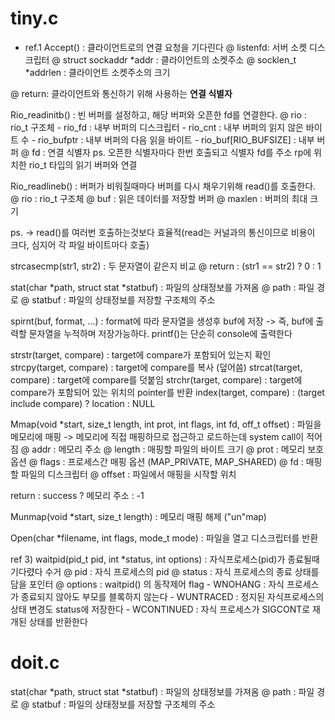 # tiny.c

  - ref.1
  Accept() : 클라이언트로의 연결 요청을 기다린다
  @ listenfd: 서버 소켓 디스크립터
  @ struct sockaddr *addr : 클라이언트의 소켓주소
  @ socklen_t *addrlen : 클라이언트 소켓주소의 크기

  @ return: 클라이언트와 통신하기 위해 사용하는 **연결 식별자**

  Rio_readinitb() : 빈 버퍼를 설정하고, 해당 버퍼와 오픈한 fd를 연결한다.
  @ rio : rio_t 구조체
    - rio_fd : 내부 버퍼의 디스크립터
    - rio_cnt : 내부 버퍼의 읽지 않은 바이트 수
    - rio_bufptr : 내부 버퍼의 다음 읽을 바이트
    - rio_buf[RIO_BUFSIZE] : 내부 버퍼
  @ fd : 연결 식별자
  ps. 오픈한 식별자마다 한번 호출되고 식별자 fd를 주소 rp에 위치한 rio_t
  타입의 읽기 버퍼와 연결

  Rio_readlineb() : 버퍼가 비워질때마다 버퍼를 다시 채우기위해 read()를
  호출한다.
  @ rio : rio_t 구조체
  @ buf : 읽은 데이터를 저장할 버퍼
  @ maxlen : 버퍼의 최대 크기

  ps. -> read()를 여러번 호출하는것보다 효율적(read는 커널과의 통신이므로
  비용이 크다, 심지어 각 파일 바이트마다 호출)

  strcasecmp(str1, str2) : 두 문자열이 같은지 비교
  @ return : (str1 == str2) ? 0 : 1

  stat(char *path, struct stat *statbuf) : 파일의 상태정보를 가져옴
  @ path : 파일 경로
  @ statbuf : 파일의 상태정보를 저장할 구조체의 주소

  spirnt(buf, format, ...) : format에 따라 문자열을 생성후 buf에 저장
  -> 즉, buf에 출력할 문자열을 누적하며 저장가능하다.
  printf()는 단순히 console에 출력한다

  strstr(target, compare) : target에 compare가 포함되어 있는지 확인
  strcpy(target, compare) : target에 compare를 복사 (덮어씀)
  strcat(target, compare) : target에 compare를 덧붙임
  strchr(target, compare) : target에 compare가 포함되어 있는 위치의 pointer를
  반환 index(target, compare) : (target include compare) ? location : NULL

  Mmap(void *start, size_t length, int prot, int flags, int fd, off_t offset)
  : 파일을 메모리에 매핑 -> 메모리에 직접 매핑하므로 접근하고 로드하는데 system
  call이 적어짐
  @ addr : 메모리 주소
  @ length : 매핑할 파일의 바이트 크기
  @ prot : 메모리 보호 옵션
  @ flags : 프로세스간 매핑 옵션 (MAP_PRIVATE, MAP_SHARED)
  @ fd : 매핑할 파일의 디스크립터
  @ offset : 파일에서 매핑을 시작할 위치

  return : success ? 메모리 주소 : -1

  Munmap(void *start, size_t length) : 메모리 매핑 해제 ("un"map)

  Open(char *filename, int flags, mode_t mode) : 파일을 열고 디스크립터를 반환

  ref 3) waitpid(pid_t pid, int *status, int options) : 자식프로세스(pid)가
  종료될때 기다렸다 수거
  @ pid : 자식 프로세스의 pid
  @ status : 자식 프로세스의 종료 상태를 담을 포인터
  @ options : waitpid() 의 동작제어 flag
    - WNOHANG : 자식 프로세스가 종료되지 않아도 부모를 블록하지 않는다
    - WUNTRACED : 정지된 자식프로세스의 상태 변경도 status에 저장한다
    - WCONTINUED : 자식 프로세스가 SIGCONT로 재개된 상태를 반환한다


# doit.c

  stat(char *path, struct stat *statbuf) : 파일의 상태정보를 가져옴
  @ path : 파일 경로
  @ statbuf : 파일의 상태정보를 저장할 구조체의 주소
